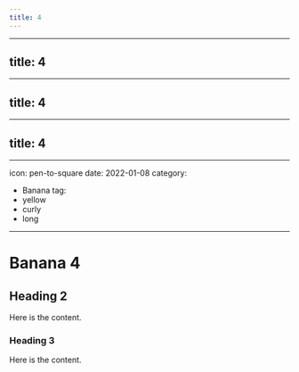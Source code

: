 ```yaml
---
title: 4
---
```

---
title: 4
---
---
title: 4
---
---
title: 4
---
---
icon: pen-to-square
date: 2022-01-08
category:
  - Banana
tag:
  - yellow
  - curly
  - long
---

# Banana 4

## Heading 2

Here is the content.

### Heading 3

Here is the content.
